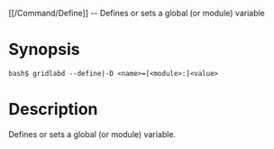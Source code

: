 [[/Command/Define]] -- Defines or sets a global (or module) variable

# Synopsis

~~~
bash$ gridlabd --define|-D <name>=[<module>:]<value>                   
~~~

# Description

Defines or sets a global (or module) variable.

